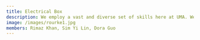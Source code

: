```yaml
---
title: Electrical Box
description: We employ a vast and diverse set of skills here at UMA. We have members of all levels of experience and from a wide variety of majors. Our subteams include AI, Electrical, Hulls and Systems, Drone and Business. The AI team develops all things software for our team, which entails developing path planning algorithms, computer vision, and simulation. Our Electrical team does all things electrical such as working with our computer hardware onboard and sensors. Hulls and Systems designs and develops our carbon fiber hull. Meanwhile, the Drone team takes a multidisciplinary approach to building a drone from the ground up. Lastly, the Business team manages our team sponsorships and budget.
image: /images/rourke1.jpg
members: Rimaz Khan, Sim Yi Lin, Dora Guo
---
```


